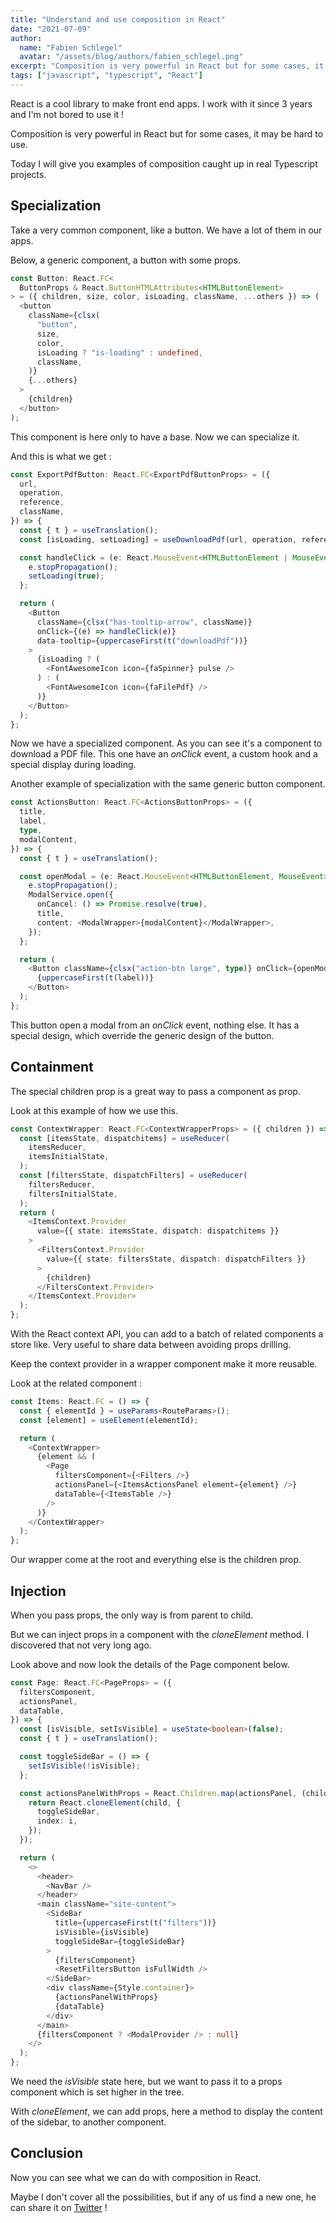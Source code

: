 ```yaml
---
title: "Understand and use composition in React"
date: "2021-07-09"
author: 
  name: "Fabien Schlegel"
  avatar: "/assets/blog/authors/fabien_schlegel.png"
excerpt: "Composition is very powerful in React but for some cases, it may be hard to use. Today I will give you examples of composition caught up in real projects."
tags: ["javascript", "typescript", "React"]
---
```


React is a cool library to make front end apps. I work with it since 3 years and I'm not bored to use it !

Composition is very powerful in React but for some cases, it may be hard to use.

Today I will give you examples of composition caught up in real Typescript projects.

## Specialization

Take a very common component, like a button. We have a lot of them in our apps.

Below, a generic component, a button with some props.

```typescript
const Button: React.FC<
  ButtonProps & React.ButtonHTMLAttributes<HTMLButtonElement>
> = ({ children, size, color, isLoading, className, ...others }) => (
  <button
    className={clsx(
      "button",
      size,
      color,
      isLoading ? "is-loading" : undefined,
      className,
    )}
    {...others}
  >
    {children}
  </button>
);
```

This component is here only to have a base. Now we can specialize it.

And this is what we get :

```typescript
const ExportPdfButton: React.FC<ExportPdfButtonProps> = ({
  url,
  operation,
  reference,
  className,
}) => {
  const { t } = useTranslation();
  const [isLoading, setLoading] = useDownloadPdf(url, operation, reference);

  const handleClick = (e: React.MouseEvent<HTMLButtonElement | MouseEvent>) => {
    e.stopPropagation();
    setLoading(true);
  };

  return (
    <Button
      className={clsx("has-tooltip-arrow", className)}
      onClick={(e) => handleClick(e)}
      data-tooltip={uppercaseFirst(t("downloadPdf"))}
    >
      {isLoading ? (
        <FontAwesomeIcon icon={faSpinner} pulse />
      ) : (
        <FontAwesomeIcon icon={faFilePdf} />
      )}
    </Button>
  );
};
```

Now we have a specialized component. As you can see it's a component to download a PDF file. This one have an _onClick_ event, a custom hook and a special display during loading.

Another example of specialization with the same generic button component.

```typescript
const ActionsButton: React.FC<ActionsButtonProps> = ({
  title,
  label,
  type,
  modalContent,
}) => {
  const { t } = useTranslation();

  const openModal = (e: React.MouseEvent<HTMLButtonElement, MouseEvent>) => {
    e.stopPropagation();
    ModalService.open({
      onCancel: () => Promise.resolve(true),
      title,
      content: <ModalWrapper>{modalContent}</ModalWrapper>,
    });
  };

  return (
    <Button className={clsx("action-btn large", type)} onClick={openModal}>
      {uppercaseFirst(t(label))}
    </Button>
  );
};
```

This button open a modal from an _onClick_ event, nothing else. It has a special design, which override the generic design of the button.

## Containment

The special children prop is a great way to pass a component as prop.

Look at this example of how we use this.

```typescript
const ContextWrapper: React.FC<ContextWrapperProps> = ({ children }) => {
  const [itemsState, dispatchitems] = useReducer(
    itemsReducer,
    itemsInitialState,
  );
  const [filtersState, dispatchFilters] = useReducer(
    filtersReducer,
    filtersInitialState,
  );
  return (
    <ItemsContext.Provider
      value={{ state: itemsState, dispatch: dispatchitems }}
    >
      <FiltersContext.Provider
        value={{ state: filtersState, dispatch: dispatchFilters }}
      >
        {children}
      </FiltersContext.Provider>
    </ItemsContext.Provider>
  );
};
```

With the React context API, you can add to a batch of related components a store like. Very useful to share data between avoiding props drilling.

Keep the context provider in a wrapper component make it more reusable.

Look at the related component :

```typescript
const Items: React.FC = () => {
  const { elementId } = useParams<RouteParams>();
  const [element] = useElement(elementId);

  return (
    <ContextWrapper>
      {element && (
        <Page
          filtersComponent={<Filters />}
          actionsPanel={<ItemsActionsPanel element={element} />}
          dataTable={<ItemsTable />}
        />
      )}
    </ContextWrapper>
  );
};
```

Our wrapper come at the root and everything else is the children prop.

## Injection

When you pass props, the only way is from parent to child.

But we can inject props in a component with the _cloneElement_ method. I discovered that not very long ago.

Look above and now look the details of the Page component below.

```typescript
const Page: React.FC<PageProps> = ({
  filtersComponent,
  actionsPanel,
  dataTable,
}) => {
  const [isVisible, setIsVisible] = useState<boolean>(false);
  const { t } = useTranslation();

  const toggleSideBar = () => {
    setIsVisible(!isVisible);
  };

  const actionsPanelWithProps = React.Children.map(actionsPanel, (child, i) => {
    return React.cloneElement(child, {
      toggleSideBar,
      index: i,
    });
  });

  return (
    <>
      <header>
        <NavBar />
      </header>
      <main className="site-content">
        <SideBar
          title={uppercaseFirst(t("filters"))}
          isVisible={isVisible}
          toggleSideBar={toggleSideBar}
        >
          {filtersComponent}
          <ResetFiltersButton isFullWidth />
        </SideBar>
        <div className={Style.container}>
          {actionsPanelWithProps}
          {dataTable}
        </div>
      </main>
      {filtersComponent ? <ModalProvider /> : null}
    </>
  );
};
```

We need the _isVisible_ state here, but we want to pass it to a props component which is set higher in the tree.

With _cloneElement_, we can add props, here a method to display the content of the sidebar, to another component.

## Conclusion

Now you can see what we can do with composition in React.

Maybe I don't cover all the possibilities, but if any of us find a new one, he can share it on [Twitter](https://twitter.com/fabienschlegel) !
